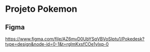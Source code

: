 # Projeto Pokemon

## Figma

https://www.figma.com/file/AZ6mvD0UbYSqVBVoSIptu1/Pokedesk?type=design&node-id=0-1&t=rglmKxsfCOe1ylxp-0
